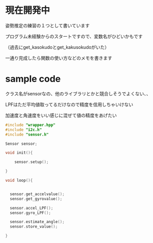 # 現在開発中

姿勢推定の練習の１つとして書いています

プログラム未経験からのスタートですので、変数名がひどいかもです

（過去にget_kasokudoとget_kakusokudoがいた）

一通り完成したら関数の使い方などのメモを書きます

# sample code 

クラス名がsensorなの、他のライブラリとかと競合しそうでよくない、、

LPFはただ平均値取ってるだけなので精度を信用しちゃいけない

加速度と角速度をいい感じに混ぜて値の精度をあげたい

```cpp
#include "wrapper.hpp"
#include "i2c.h"
#include "sensor.h"

Sensor sensor;

void init(){

    sensor.setup();

}

void loop(){


  sensor.get_accelvalue();
  sensor.get_gyrovalue();

  sensor.accel_LPF();
  sensor.gyro_LPF();

  sensor.estimate_angle();
  sensor.store_value();

}

```
